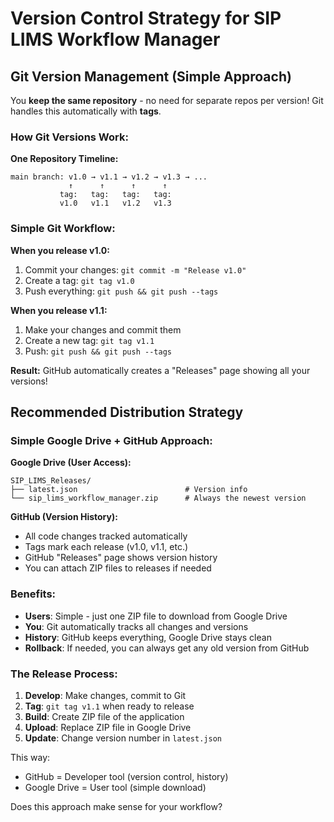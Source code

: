 # Version Control Strategy for SIP LIMS Workflow Manager

## Git Version Management (Simple Approach)

You **keep the same repository** - no need for separate repos per version! Git handles this automatically with **tags**.

### How Git Versions Work:

**One Repository Timeline:**
```
main branch: v1.0 → v1.1 → v1.2 → v1.3 → ...
             ↑      ↑      ↑      ↑
           tag:   tag:   tag:   tag:
           v1.0   v1.1   v1.2   v1.3
```

### Simple Git Workflow:

**When you release v1.0:**
1. Commit your changes: `git commit -m "Release v1.0"`
2. Create a tag: `git tag v1.0`
3. Push everything: `git push && git push --tags`

**When you release v1.1:**
1. Make your changes and commit them
2. Create a new tag: `git tag v1.1`
3. Push: `git push && git push --tags`

**Result:** GitHub automatically creates a "Releases" page showing all your versions!

## Recommended Distribution Strategy

### Simple Google Drive + GitHub Approach:

**Google Drive (User Access):**
```
SIP_LIMS_Releases/
├── latest.json                        # Version info
└── sip_lims_workflow_manager.zip      # Always the newest version
```

**GitHub (Version History):**
- All code changes tracked automatically
- Tags mark each release (v1.0, v1.1, etc.)
- GitHub "Releases" page shows version history
- You can attach ZIP files to releases if needed

### Benefits:
- **Users**: Simple - just one ZIP file to download from Google Drive
- **You**: Git automatically tracks all changes and versions
- **History**: GitHub keeps everything, Google Drive stays clean
- **Rollback**: If needed, you can always get any old version from GitHub

### The Release Process:
1. **Develop**: Make changes, commit to Git
2. **Tag**: `git tag v1.1` when ready to release
3. **Build**: Create ZIP file of the application
4. **Upload**: Replace ZIP file in Google Drive
5. **Update**: Change version number in `latest.json`

This way:
- GitHub = Developer tool (version control, history)
- Google Drive = User tool (simple download)

Does this approach make sense for your workflow?